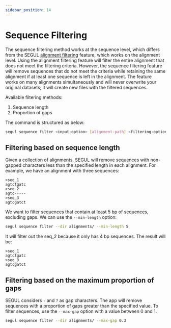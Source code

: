 ```yaml
---
sidebar_position: 14
---
```


# Sequence Filtering

The sequence filtering method works at the sequence level, which differs from the SEGUL [alignment filtering](/docs/cli-usage/sequence-filter) feature, which works on the alignment level. Using the alignment filtering feature will filter the entire alignment that does not meet the filtering criteria. However, the sequence filtering feature will remove sequences that do not meet the criteria while retaining the same alignment if at least one sequence is left in the alignment. The feature works on many alignments simultaneously and will never overwrite your original datasets; it will create new files with the filtered sequences.

Available filtering methods:

1. Sequence length
2. Proportion of gaps

The command is structured as below:

```Bash
segul sequence filter <input-option> [alignment-path] <filtering-option> <value>
```

## Filtering based on sequence length

Given a collection of alignments, SEGUL will remove sequences with non-gapped characters less than the specified length in each alignment. For example, we have an alignment with three sequences:

```plaintext
>seq_1
agtctgatc
>seq_2
agtc-----
>seq_3
agtcgatct
```

We want to filter sequences that contain at least 5 bp of sequences, excluding gaps. We can use the `--min-length` option:

```Bash
segul sequence filter --dir alignments/ --min-length 5
```

It will filter out the seq_2 because it only has 4 bp sequences. The result will be:

```plaintext
>seq_1
agtctgatc
>seq_3
agtcgatct
```

## Filtering based on the maximum proportion of gaps

SEGUL considers `-` and `?` as gap characters. The app will remove sequences with a proportion of gaps greater than the specified value. To filter sequences, use the `--max-gap` option with a value between 0 and 1.

```Bash
segul sequence filter --dir alignments/ --max-gap 0.3
```
